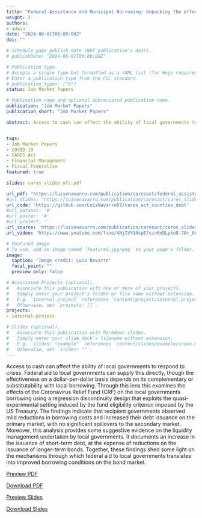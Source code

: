 ```yaml
---
title: "Federal Assistance and Municipal Borrowing: Unpacking the effects of the CARES Act on Government Liquidity Management"
weight: 2
authors:
- admin
date: "2024-08-01T00:00:00Z"
doi: ""

# Schedule page publish date (NOT publication's date).
# publishDate: "2024-06-01T00:00:00Z"

# Publication type.
# Accepts a single type but formatted as a YAML list (for Hugo requirements).
# Enter a publication type from the CSL standard.
# publication_types: ["8"]
status: Job Market Papers

# Publication name and optional abbreviated publication name.
publication: "Job Market Papers"
publication_short: "Job Market Papers"

abstract: Access to cash can affect the ability of local governments to respond to crises. Federal aid to local governments can supply this directly, though the effectiveness on a dollar-per-dollar basis depends on its complementary or substitutability with local borrowing. Through this lens this examines the effects of the Coronavirus Relief Fund (CRF) on the local governments borrowing using a regression discontinuity design that exploits the quasi-experimental setting induced by the fund eligibility criterion imposed by the US Treasury. The findings indicate that recipient governments observed mild reductions in borrowing costs and increased their debt issuance on the primary market, with no significant spillovers to the secondary market. Moreover, this analysis provides some suggestive evidence on the liquidity management undertaken by local governments. It documents an increase in the issuance of short-term debt, at the expense of reductions on the issuance of longer-term bonds. Together, these findings shed some light on the mechanisms through which federal aid to local governments translates into improved borrowing conditions on the bond market. 


tags:
- Job Market Papers
- COVID-19 
- CARES Act
- Financial Management
- Fiscal Federalism
featured: true

slides: cares_slides_mfc.pdf

url_pdf: "https://luisenavarro.com/publication/caresact/federal_assistance_cares_act.pdf"
#url_slides: "https://luisenavarro.com/publication/caresact/cares_slides_mfc.pdf"
url_code: 'https://github.com/LuisNavarro07/cares_act_counties_debt'
#url_dataset: '#'
#url_poster: '#'
#url_project: ''
url_source: 'https://luisenavarro.com/publication/caresact/cares_slides_mfc.pdf'
url_video: 'https://www.youtube.com/live/4NjIVY14spE?si=6oDLyke8-7Ar_0oq&t=9848'

# Featured image
# To use, add an image named `featured.jpg/png` to your page's folder. 
image:
  caption: 'Image credit: Luis Navarro'
  focal_point: ""
  preview_only: false

# Associated Projects (optional).
#   Associate this publication with one or more of your projects.
#   Simply enter your project's folder or file name without extension.
#   E.g. `internal-project` references `content/project/internal-project/index.md`.
#   Otherwise, set `projects: []`.
projects:
- internal-project

# Slides (optional).
#   Associate this publication with Markdown slides.
#   Simply enter your slide deck's filename without extension.
#   E.g. `slides: "example"` references `content/slides/example/index.md`.
#   Otherwise, set `slides: ""`.
---
```


Access to cash can affect the ability of local governments to respond to crises. Federal aid to local governments can supply this directly, though the effectiveness on a dollar-per-dollar basis depends on its complementary or substitutability with local borrowing. Through this lens this examines the effects of the Coronavirus Relief Fund (CRF) on the local governments borrowing using a regression discontinuity design that exploits the quasi-experimental setting induced by the fund eligibility criterion imposed by the US Treasury. The findings indicate that recipient governments observed mild reductions in borrowing costs and increased their debt issuance on the primary market, with no significant spillovers to the secondary market. Moreover, this analysis provides some suggestive evidence on the liquidity management undertaken by local governments. It documents an increase in the issuance of short-term debt, at the expense of reductions on the issuance of longer-term bonds. Together, these findings shed some light on the mechanisms through which federal aid to local governments translates into improved borrowing conditions on the bond market. 

<a href="federal_assistance_cares_act.pdf" target="_blank" class="btn btn-primary">Preview PDF</a>

<a href="federal_assistance_cares_act.pdf" download class="btn btn-secondary">Download PDF</a>

<a href="cares_slides_abfm.pdf" target="_blank" class="btn btn-primary">Preview Slides</a>

<a href="cares_slides_abfm.pdf" download class="btn btn-secondary">Download Slides</a>

